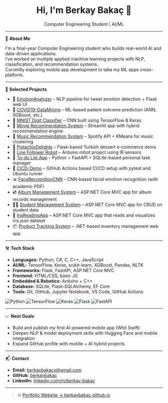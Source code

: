 <h1 align="center">Hi, I'm Berkay Bakaç 👋</h1>
<p align="center">Computer Engineering Student | AI/ML </p>

---

🎯 **About Me**

I'm a final-year Computer Engineering student who builds real-world AI and data-driven applications.  
I’ve worked on multiple applied machine learning projects with NLP, classification, and recommendation systems.  
Currently exploring mobile app development to take my ML apps cross-platform.

---

🧠 **Selected Projects**

- 🧠 [EmotionAnalyzer](https://github.com/berkaybakac/EmotionAnalyzer) – NLP pipeline for tweet emotion detection + Flask web UI
- 🧬 [COVID19-DataMining](https://github.com/berkaybakac/COVID19-DataMining) – ML-based patient outcome prediction (ANN, XGBoost, etc.)
- 🔢 [MNIST Digit Classifier](https://github.com/berkaybakac/MNIST-Digit-Classifier) – CNN built using TensorFlow & Keras
- 🎥 [Movie Recommendation System](https://github.com/berkaybakac/Movie-Recommendation-System) – Streamlit app with hybrid recommendation engine
- 🎵 [Music Recommendation System](https://github.com/berkaybakac/Music-Recommendation-System) – Spotify API + KMeans for music clustering
- 🍰 [PistachioDelights](https://github.com/berkaybakac/PistachioDelights) – Flask-based Turkish dessert e-commerce demo
- 🤖 [Line Follower Robot](https://github.com/berkaybakac/Line-Follower-Robot) – Arduino robot project using IR sensors
- 📝 [To-do List App](https://github.com/berkaybakac/To-do-List-App) – Python + FastAPI + SQLite-based personal task manager
- 🔁 [CICD-Demo](https://github.com/berkaybakac/cicd-demo) – GitHub Actions based CI/CD setup with pytest and Ubuntu runner
- 📊 [FaceRecognitionCNN](https://github.com/berkaybakac/FaceRecognitionCNN) – CNN-based facial emotion recognition (with academic PDF)
- 💿 [Album Management System](https://github.com/berkaybakac/album-management-system3) – ASP.NET Core MVC app for album records management
- 🧑‍🎓 [Student Management System](https://github.com/berkaybakac/Student-management2) – ASP.NET Core MVC app for CRUD on student data
- 🌸 [IrisReadingApp](https://github.com/berkaybakac/Json-Read1) – ASP.NET Core MVC app that reads and visualizes iris.json dataset
- 📦 [Product Tracking System](https://github.com/berkaybakac/ProductTrackingSystem4) – .NET-based inventory management web app

---

🛠 **Tech Stack**

- **Languages:** Python, C#, C, C++, JavaScript  
- **AI/ML:** TensorFlow, Keras, scikit-learn, XGBoost, Pandas, NLTK  
- **Frameworks:** Flask, FastAPI, ASP.NET Core MVC  
- **Frontend:** HTML/CSS, basic JS  
- **Embedded & Robotics:** Arduino + C++
- **Database:** SQLite, Flask-SQLAlchemy, EF Core
- **Tools:** Git, GitHub, Jupyter Notebook, VS Code, GitHub Actions

![Python](https://img.shields.io/badge/-Python-333?style=flat&logo=python)
![TensorFlow](https://img.shields.io/badge/-TensorFlow-333?style=flat&logo=tensorflow)
![Keras](https://img.shields.io/badge/-Keras-333?style=flat&logo=keras)
![Flask](https://img.shields.io/badge/-Flask-333?style=flat&logo=flask)
![FastAPI](https://img.shields.io/badge/-FastAPI-333?style=flat&logo=fastapi)

---

📈 **Next Goals**

- Build and publish my first AI-powered mobile app (Whit Swift)  
- Deepen NLP & model deployment skills with Hugging Face and mobile integration  
- Expand GitHub profile with mobile + AI hybrid projects

---

📬 **Contact**

- **Email:** berkaybakacx@gmail.com
- **GitHub:** [berkaybakac](https://github.com/berkaybakac)
- **LinkedIn:** [linkedin.com/in/berkay-bakaç](https://linkedin.com/in/berkay-baka%C3%A7)

---

> 🌐 [Portfolio Website → berkaybakac.github.io](https://berkaybakac.github.io)

